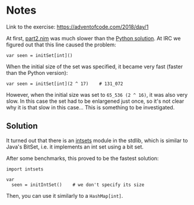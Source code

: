 Notes
=====

Link to the exercise: https://adventofcode.com/2018/day/1

At first, [part2.nim](part2.nim) was much slower than the [Python solution](part2.py).
At IRC we figured out that this line caused the problem:

    var seen = initSet[int]()

When the initial size of the set was specified, it became
very fast (faster than the Python version):

    var seen = initSet[int](2 ^ 17)    # 131_072

However, when the initial size was set to `65_536 (2 ^ 16)`, it
was also very slow. In this case the set had to be enlargened
just once, so it's not clear why it is that slow in this case...
This is something to be investigated.

Solution
--------

It turned out that there is an [intsets](https://nim-lang.org/docs/intsets.html)
module in the stdlib, which is similar to Java's BitSet, i.e. it implements an int set
using a bit set.

After some benchmarks, this proved to be the fastest solution:

    import intsets

    var
      seen = initIntSet()    # we don't specify its size

Then, you can use it similarly to a `HashMap[int]`.
